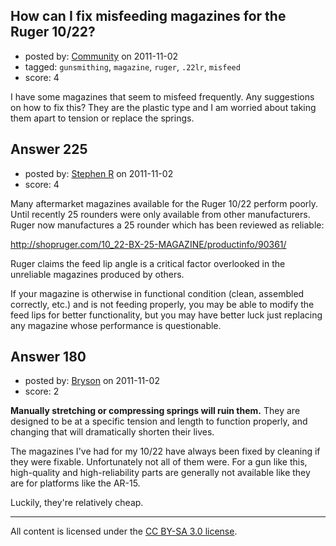 ## How can I fix misfeeding magazines for the Ruger 10/22?

- posted by: [Community](https://stackexchange.com/users/-1/-1-community) on 2011-11-02
- tagged: `gunsmithing`, `magazine`, `ruger`, `.22lr`, `misfeed`
- score: 4

<p>I have some magazines that seem to misfeed frequently. Any suggestions on how to fix this? They are the plastic type and I am worried about taking them apart to tension or replace the springs.</p>



## Answer 225

- posted by: [Stephen R](https://stackexchange.com/users/-1/34-stephen-r) on 2011-11-02
- score: 4

<p>Many aftermarket magazines available for the Ruger 10/22 perform poorly.  Until recently 25 rounders were only available from other manufacturers. Ruger now manufactures a 25 rounder which has been reviewed as reliable:</p>

<p><a href="http://shopruger.com/10_22-BX-25-MAGAZINE/productinfo/90361/" rel="nofollow">http://shopruger.com/10_22-BX-25-MAGAZINE/productinfo/90361/</a></p>

<p>Ruger claims the feed lip angle is a critical factor overlooked in the unreliable magazines produced by others.</p>

<p>If your magazine is otherwise in functional condition (clean, assembled correctly, etc.) and is not feeding properly, you may be able to modify the feed lips for better functionality, but you may have better luck just replacing any magazine whose performance is questionable.</p>



## Answer 180

- posted by: [Bryson](https://stackexchange.com/users/-1/32-bryson) on 2011-11-02
- score: 2

<p><strong>Manually stretching or compressing springs will ruin them.</strong> They are designed to be at a specific tension and length to function properly, and changing that will dramatically shorten their lives. </p>

<p>The magazines I've had for my 10/22 have always been fixed by cleaning if they were fixable. Unfortunately not all of them were. For a gun like this, high-quality and high-reliability parts are generally not available like they are for platforms like the AR-15. </p>

<p>Luckily, they're relatively cheap. </p>




---

All content is licensed under the [CC BY-SA 3.0 license](https://creativecommons.org/licenses/by-sa/3.0/).
